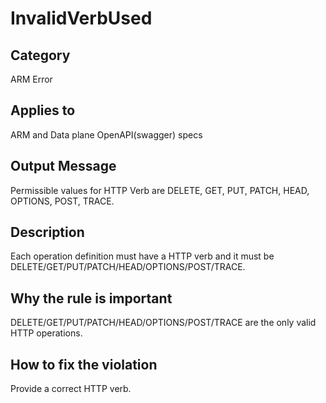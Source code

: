 # InvalidVerbUsed

## Category

ARM Error

## Applies to

ARM and Data plane OpenAPI(swagger) specs

## Output Message

Permissible values for HTTP Verb are DELETE, GET, PUT, PATCH, HEAD, OPTIONS, POST, TRACE.

## Description

Each operation definition must have a HTTP verb and it must be DELETE/GET/PUT/PATCH/HEAD/OPTIONS/POST/TRACE.

## Why the rule is important

DELETE/GET/PUT/PATCH/HEAD/OPTIONS/POST/TRACE are the only valid HTTP operations.

## How to fix the violation

Provide a correct HTTP verb.
